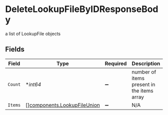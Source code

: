 # DeleteLookupFileByIDResponseBody

a list of LookupFile objects


## Fields

| Field                                                                      | Type                                                                       | Required                                                                   | Description                                                                |
| -------------------------------------------------------------------------- | -------------------------------------------------------------------------- | -------------------------------------------------------------------------- | -------------------------------------------------------------------------- |
| `Count`                                                                    | **int64*                                                                   | :heavy_minus_sign:                                                         | number of items present in the items array                                 |
| `Items`                                                                    | [][components.LookupFileUnion](../../models/components/lookupfileunion.md) | :heavy_minus_sign:                                                         | N/A                                                                        |